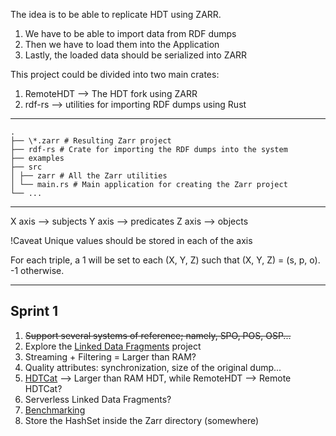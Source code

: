 The idea is to be able to replicate HDT using ZARR.

1. We have to be able to import data from RDF dumps
2. Then we have to load them into the Application
3. Lastly, the loaded data should be serialized into ZARR

This project could be divided into two main crates:

1. RemoteHDT --> The HDT fork using ZARR
2. rdf-rs --> utilities for importing RDF dumps using Rust

---

    .
    ├── \*.zarr # Resulting Zarr project
    ├── rdf-rs # Crate for importing the RDF dumps into the system
    ├── examples
    ├── src
    │ ├── zarr # All the Zarr utilities
    │ └── main.rs # Main application for creating the Zarr project
    └── ...

---

X axis --> subjects
Y axis --> predicates
Z axis --> objects

!Caveat Unique values should be stored in each of the axis

For each triple, a 1 will be set to each (X, Y, Z) such that (X, Y, Z) = (s, p, o).
-1 otherwise.

---

## Sprint 1

1. ~~Support several systems of reference; namely, SPO, POS, OSP...~~
2. Explore the [Linked Data Fragments](https://linkeddatafragments.org/concept/) project
3. Streaming + Filtering = Larger than RAM?
4. Quality attributes: synchronization, size of the original dump...
5. [HDTCat](https://arxiv.org/pdf/1809.06859.pdf) --> Larger than RAM HDT, while RemoteHDT --> Remote HDTCat?
6. Serverless Linked Data Fragments?
7. [Benchmarking](https://www.w3.org/wiki/RdfStoreBenchmarking)
8. Store the HashSet inside the Zarr directory (somewhere)
